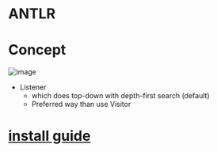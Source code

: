 # ANTLR

# Concept
![image](https://user-images.githubusercontent.com/7227589/235562108-8bd5e884-41c1-4110-8d68-68d7db762466.png)

- Listener
  - which does top-down with depth-first search (default)
  - Preferred way than use Visitor
# [install guide](./install.md)
